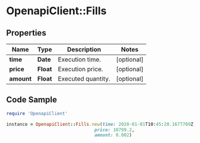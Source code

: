 # OpenapiClient::Fills

## Properties

Name | Type | Description | Notes
------------ | ------------- | ------------- | -------------
**time** | **Date** | Execution time. | [optional] 
**price** | **Float** | Execution price. | [optional] 
**amount** | **Float** | Executed quantity. | [optional] 

## Code Sample

```ruby
require 'OpenapiClient'

instance = OpenapiClient::Fills.new(time: 2020-01-01T10:45:20.1677709Z,
                                 price: 10799.2,
                                 amount: 0.002)
```


